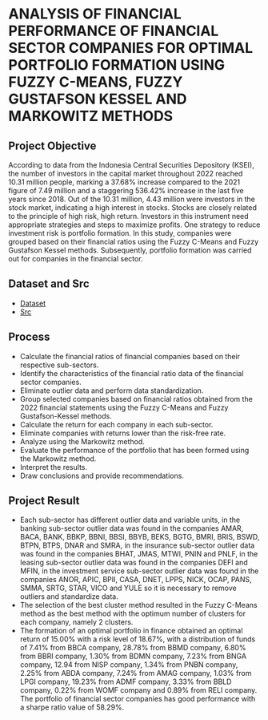 # ANALYSIS OF FINANCIAL PERFORMANCE OF FINANCIAL SECTOR COMPANIES FOR OPTIMAL PORTFOLIO FORMATION USING FUZZY C-MEANS, FUZZY GUSTAFSON KESSEL AND MARKOWITZ METHODS

## Project Objective
According to data from the Indonesia Central Securities Depository (KSEI), the number of investors in the capital market throughout 2022 reached 10.31 million people, marking a 37.68% increase compared to the 2021 figure of 7.49 million and a staggering 536.42% increase in the last five years since 2018. Out of the 10.31 million, 4.43 million were investors in the stock market, indicating a high interest in stocks. Stocks are closely related to the principle of high risk, high return. Investors in this instrument need appropriate strategies and steps to maximize profits. One strategy to reduce investment risk is portfolio formation. In this study, companies were grouped based on their financial ratios using the Fuzzy C-Means and Fuzzy Gustafson Kessel methods. Subsequently, portfolio formation was carried out for companies in the financial sector.

## Dataset and Src
- <a href="https://github.com/Nathasyarnt/Financial-Analysis-for-Optimal-Portfolio-Formation-using-Fuzzy-and-Markowitz/tree/main/Data">Dataset</a>
- <a href="https://github.com/Nathasyarnt/Financial-Analysis-for-Optimal-Portfolio-Formation-using-Fuzzy-and-Markowitz/tree/main/Src">Src</a>

## Process
- Calculate the financial ratios of financial companies based on their respective sub-sectors.
- Identify the characteristics of the financial ratio data of the financial sector companies.
- Eliminate outlier data and perform data standardization.
- Group selected companies based on financial ratios obtained from the 2022 financial statements using the Fuzzy C-Means and Fuzzy Gustafson-Kessel methods.
- Calculate the return for each company in each sub-sector.
- Eliminate companies with returns lower than the risk-free rate.
- Analyze using the Markowitz method.
- Evaluate the performance of the portfolio that has been formed using the Markowitz method.
- Interpret the results.
- Draw conclusions and provide recommendations.

## Project Result
- Each sub-sector has different outlier data and variable units, in the banking sub-sector outlier data was found in the companies AMAR, BACA, BANK, BBKP, BBNI, BBSI, BBYB, BEKS, BGTG, BMRI, BRIS, BSWD, BTPN, BTPS, DNAR and SMRA, in the insurance sub-sector outlier data was found in the companies BHAT, JMAS, MTWI, PNIN and PNLF, in the leasing sub-sector outlier data was found in the companies DEFI and MFIN, in the investment service sub-sector outlier data was found in the companies ANOR, APIC, BPII, CASA, DNET, LPPS, NICK, OCAP, PANS, SMMA, SRTG, STAR, VICO and YULE so it is necessary to remove outliers and standardize data.
- The selection of the best cluster method resulted in the Fuzzy C-Means method as the best method with the optimum number of clusters for each company, namely 2 clusters.
- The formation of an optimal portfolio in finance obtained an optimal return of 15.00% with a risk level of 18.67%, with a distribution of funds of 7.41% from BBCA company, 28.78% from BBMD company, 6.80% from BBRI company, 1.30% from BDMN company, 7.23% from BNGA company, 12.94 from NISP company, 1.34% from PNBN company, 2.25% from ABDA company, 7.24% from AMAG company, 1.03% from LPGI company, 19.23% from ADMF company, 3.33% from BBLD company, 0.22% from WOMF company and 0.89% from RELI company. The portfolio of financial sector companies has good performance with a sharpe ratio value of 58.29%.
